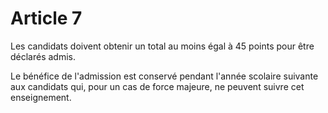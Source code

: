 # Article 7

Les candidats doivent obtenir un total au moins égal à 45 points pour être déclarés admis.

Le bénéfice de l'admission est conservé pendant l'année scolaire suivante aux candidats qui, pour un cas de force majeure, ne peuvent suivre cet enseignement.
